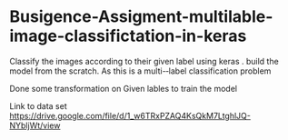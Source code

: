 # Busigence-Assigment-multilable-image-classifictation-in-keras

Classify the images	 according to their given label using  keras  . build	the  model from the	 scratch.  As  this  is a multi-­‐label classification problem 


Done some transformation on Given lables to train the model 

Link to data set https://drive.google.com/file/d/1_w6TRxPZAQ4KsQkM7LtghlJQ-NYbljWt/view

